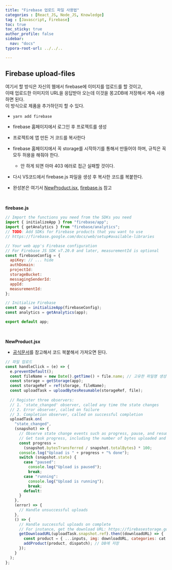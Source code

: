 ```yaml
---
title: "Firebase 업로드 파일 사용법"
categories : [React_JS, Node_JS, Knowledge]
tag : [Javascript, Firebase]
toc: true
toc_sticky: true
author_profile: false
sidebar:
  nav: "docs"
typora-root-url: ../../..

---
```




## Firebase upload-files

여기서 할 방식은 자신의 웹에서 firebase에 이미지를 업로드를 할 것이고,  
이때 업로드한 이미지의 URL을 응답받아 오는데 이것을 몽고DB에 저장해서 계속 사용하면 된다.  
이 방식으로 제품을 추가하던지 할 수 있다.

* `yarn add firebase`

* firebase 홈페이지에서 로그인 후 프로젝트를 생성

* 프로젝트에 앱 만든 거 코드를 복사한다
* firebase 홈페이지에서 꼭 storage를 시작하기를 통해서 만들어야 하며, 규칙은 꼭 모두 허용을 해줘야 한다.
  * 안 하게 되면 아마 403 에러로 접근 실패할 것이다.

* 다시 VS코드에서 firebase.js 파일을 생성 후 복사한 코드를 복붙한다.
* 완성본은 여기서 [NewProduct.jsx](https://github.com/BH946/fullstack-clone/blob/shop-mern/admin/src/pages/newProduct/NewProduct.jsx), [firebase.js](https://github.com/BH946/fullstack-clone/blob/shop-mern/admin/src/firebase.js) 참고

<br>

**firebase.js**

```js
// Import the functions you need from the SDKs you need
import { initializeApp } from "firebase/app";
import { getAnalytics } from "firebase/analytics";
// TODO: Add SDKs for Firebase products that you want to use
// https://firebase.google.com/docs/web/setup#available-libraries

// Your web app's Firebase configuration
// For Firebase JS SDK v7.20.0 and later, measurementId is optional
const firebaseConfig = {
  apiKey: // ... hide
  authDomain: 
  projectId: 
  storageBucket: 
  messagingSenderId: 
  appId: 
  measurementId: 
};

// Initialize Firebase
const app = initializeApp(firebaseConfig);
const analytics = getAnalytics(app);

export default app;
```

<br>

**NewProduct.jsx**

* [공식문서](https://firebase.google.com/docs/storage/web/upload-files)를 참고해서 코드 복붙해서 가져오면 된다.

```jsx
// 파일 업로드
const handleClick = (e) => {
  e.preventDefault();
  const fileName = new Date().getTime() + file.name; // 고유한 파일명 생성
  const storage = getStorage(app);
  const storageRef = ref(storage, fileName);
  const uploadTask = uploadBytesResumable(storageRef, file);
  
  // Register three observers:
  // 1. 'state_changed' observer, called any time the state changes
  // 2. Error observer, called on failure
  // 3. Completion observer, called on successful completion
  uploadTask.on(
    "state_changed",
    (snapshot) => {
      // Observe state change events such as progress, pause, and resume
      // Get task progress, including the number of bytes uploaded and the total number of bytes to be uploaded
      const progress =
        (snapshot.bytesTransferred / snapshot.totalBytes) * 100;
      console.log("Upload is " + progress + "% done");
      switch (snapshot.state) {
        case "paused":
          console.log("Upload is paused");
          break;
        case "running":
          console.log("Upload is running");
          break;
        default:
      }
    },
    (error) => {
      // Handle unsuccessful uploads
    },
    () => {
      // Handle successful uploads on complete
      // For instance, get the download URL: https://firebasestorage.googleapis.com/...
      getDownloadURL(uploadTask.snapshot.ref).then((downloadURL) => {
        const product = { ...inputs, img: downloadURL, categories: cat };
        addProduct(product, dispatch); // DB에 저장
      });
    }
  );
};
```




